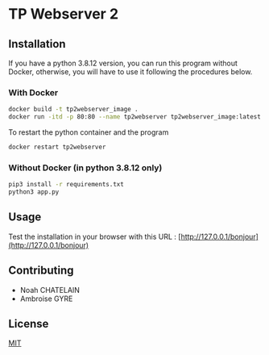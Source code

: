 # TP Webserver 2

## Installation

If you have a python 3.8.12 version, you can run this program without Docker, otherwise, you will have to use it following the procedures below.

### With Docker
```bash
docker build -t tp2webserver_image .
docker run -itd -p 80:80 --name tp2webserver tp2webserver_image:latest
```

To restart the python container and the program

```bash
docker restart tp2webserver
```

### Without Docker (in python 3.8.12 only)
```bash
pip3 install -r requirements.txt
python3 app.py
```

## Usage

Test the installation in your browser with this URL : [http://127.0.0.1/bonjour](http://127.0.0.1/bonjour)


## Contributing
- Noah CHATELAIN
- Ambroise GYRE

## License
[MIT](https://choosealicense.com/licenses/mit/)
